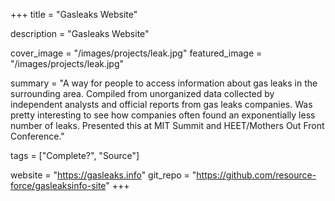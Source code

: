 +++
title = "Gasleaks Website"

description = "Gasleaks Website"

cover_image = "/images/projects/leak.jpg"
featured_image = "/images/projects/leak.jpg"

summary = "A way for people to access information about gas leaks in the surrounding area. Compiled from unorganized data collected by independent analysts and official reports from gas leaks companies. Was pretty interesting to see how companies often found an exponentially less number of leaks. Presented this at MIT Summit and HEET/Mothers Out Front Conference."

tags = ["Complete?", "Source"]

website = "https://gasleaks.info"
git_repo = "https://github.com/resource-force/gasleaksinfo-site"
+++

